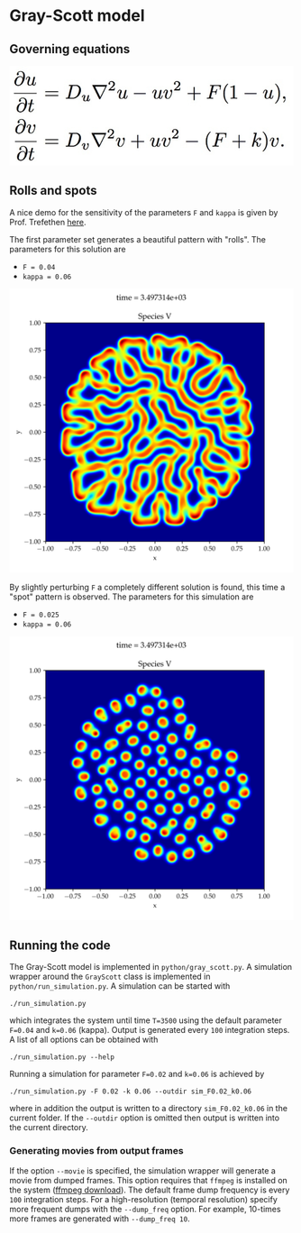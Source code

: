 # Gray-Scott model

## Governing equations

![reaction_diffusion](./gray-scott-formula.jpg "Reaction-Diffusion system")


## Rolls and spots

A nice demo for the sensitivity of the parameters `F` and `kappa` is given by
Prof. Trefethen [here](https://www.chebfun.org/examples/pde/GrayScott.html).

The first parameter set generates a beautiful pattern with "rolls".  The
parameters for this solution are

* `F = 0.04`
* `kappa = 0.06`

![rolls_pattern](./rolls.png "Rolls pattern")

By slightly perturbing `F` a completely different solution is found, this time a
"spot" pattern is observed.  The parameters for this simulation are

* `F = 0.025`
* `kappa = 0.06`

![spots_pattern](./spots.png "Spots pattern")


## Running the code

The Gray-Scott model is implemented in `python/gray_scott.py`.  A simulation
wrapper around the `GrayScott` class is implemented in
`python/run_simulation.py`.  A simulation can be started with

```
./run_simulation.py
```

which integrates the system until time `T=3500` using the default parameter
`F=0.04` and `k=0.06` (kappa).  Output is generated every `100` integration
steps.  A list of all options can be obtained with

```
./run_simulation.py --help
```

Running a simulation for parameter `F=0.02` and `k=0.06` is achieved by

```
./run_simulation.py -F 0.02 -k 0.06 --outdir sim_F0.02_k0.06
```

where in addition the output is written to a directory `sim_F0.02_k0.06` in the
current folder.  If the `--outdir` option is omitted then output is written into
the current directory.


### Generating movies from output frames

If the option `--movie` is specified, the simulation wrapper will generate a
movie from dumped frames.  This option requires that `ffmpeg` is installed on
the system ([ffmpeg download](https://ffmpeg.org/download.html)).  The default
frame dump frequency is every `100` integration steps.  For a high-resolution
(temporal resolution) specify more frequent dumps with the `--dump_freq` option.
For example, 10-times more frames are generated with `--dump_freq 10`.
